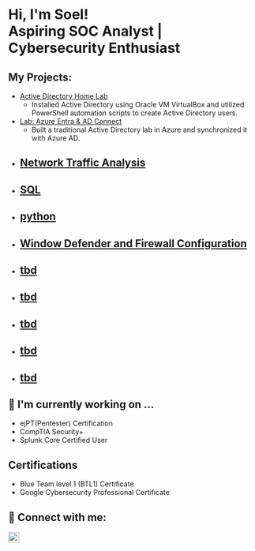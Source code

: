 <h1>Hi, I'm Soel! <br/>Aspiring SOC Analyst</a> | Cybersecurity Enthusiast</a></h1>

<h2> My Projects:</h2>

- [Active Directory Home Lab](xxx.com)
  - Installed Active Directory using Oracle VM VirtualBox and utilized PowerShell automation scripts to create Active Directory users.
- [Lab: Azure Entra & AD Connect](xxx.com)
  - Built a traditional Active Directory lab in Azure and synchronized it with Azure AD.
- [Network Traffic Analysis](xxx.com)
  - 
- [SQL](xxx.com)
  - 
- [python](xxx.com)
  - 
- [Window Defender and Firewall Configuration](xxx.com)
  - 
- [tbd](xxx.com)
  - 
- [tbd](xxx.com)
  - 
- [tbd](xxx.com)
  - 
- [tbd](xxx.com)
  - 
- [tbd](xxx.com)
  - 

<h2>🌱 I'm currently working on ...</h2>

- ejPT(Pentester) Certification
- CompTIA Security+
- Splunk Core Certified User



<h2>Certifications</h2>

- Blue Team level 1 (BTL1) Certificate
- Google Cybersecurity Professional Certificate

  

<h2> 🤳 Connect with me:</h2>

[<img align="left" alt="SoelKwun | LinkedIn" width="22px" src="https://cdn.jsdelivr.net/npm/simple-icons@v3/icons/linkedin.svg" />][linkedin]


[linkedin]: https://linkedin.com/in/soel-kwun-314485282/

<!--
**joshmadakor1/joshmadakor1** is a ✨ _special_ ✨ repository because its `README.md` (this file) appears on your GitHub profile.

Here are some ideas to get you started:

- 🔭 I’m currently working on ...
- 🌱 I’m currently learning ...
- 👯 I’m looking to collaborate on ...
- 🤔 I’m looking for help with ...
- 💬 Ask me about ...
- 📫 How to reach me: ...
- 😄 Pronouns: ...
- ⚡ Fun fact: ...
-->
